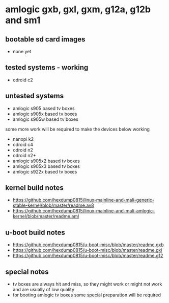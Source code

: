 # amlogic gxb, gxl, gxm, g12a, g12b and sm1

## bootable sd card images

- none yet

## tested systems - working

- odroid c2

## untested systems

- amlogic s905 based tv boxes
- amlogic s905x based tv boxes
- amlogic s905w based tv boxes

some more work will be required to make the devices below working

- nanopi k2
- odroid c4
- odroid n2
- odroid n2+
- amlogic s905x2 based tv boxes
- amlogic s905x3 based tv boxes
- amlogic s922x based tv boxes

## kernel build notes

- https://github.com/hexdump0815/linux-mainline-and-mali-generic-stable-kernel/blob/master/readme.av8
- https://github.com/hexdump0815/linux-mainline-and-mali-amlogic-kernel/blob/master/readme.aml

## u-boot build notes

- https://github.com/hexdump0815/u-boot-misc/blob/master/readme.gxb
- https://github.com/hexdump0815/u-boot-misc/blob/master/readme.gxl
- https://github.com/hexdump0815/u-boot-misc/blob/master/readme.g12

## special notes

- tv boxes are always hit and miss, so they might work or might not work and are usually of low quality
- for booting amlogic tv boxes some special preparation will be required

